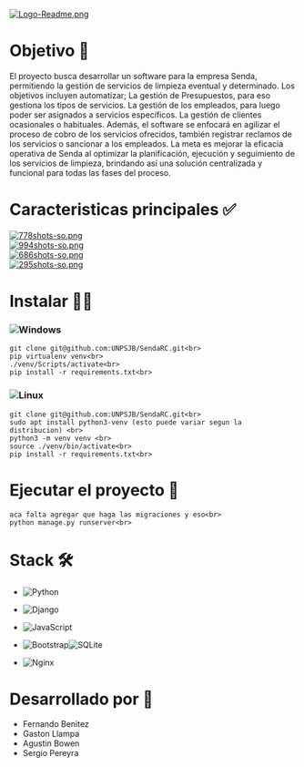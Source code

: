 [![Logo-Readme.png](https://i.postimg.cc/HWZ4x8QX/Logo-Readme.png)](https://postimg.cc/WtZJY3Y1)

# Objetivo 📄
El proyecto busca desarrollar un software para la empresa Senda, permitiendo la gestión de servicios de limpieza eventual y determinado. Los objetivos incluyen automatizar; La gestión de Presupuestos, para eso gestiona los tipos de servicios. La gestión de los empleados, para luego poder ser asignados a servicios específicos. La gestión de clientes ocasionales o habituales. Además, el software se enfocará en agilizar el proceso de cobro de los servicios ofrecidos, también registrar reclamos de los servicios o sancionar a los empleados. La meta es mejorar la eficacia operativa de Senda al optimizar la planificación, ejecución y seguimiento de los servicios de limpieza, brindando así una solución centralizada y funcional para todas las fases del proceso.

# Caracteristicas principales ✅
[![778shots-so.png](https://i.postimg.cc/DZ4qbJ49/778shots-so.png)](https://postimg.cc/sQyBk2cm) <br>
[![994shots-so.png](https://i.postimg.cc/qqf2cJ8z/994shots-so.png)](https://postimg.cc/7GVCwytk) <br>
[![686shots-so.png](https://i.postimg.cc/MZR76BSR/686shots-so.png)](https://postimg.cc/hhDzMfhP) <br>
[![295shots-so.png](https://i.postimg.cc/MKm1R8Xp/295shots-so.png)](https://postimg.cc/WhtDLCMB) <br>

# Instalar 🧑‍💻
### ![Windows](https://img.shields.io/badge/Windows-0078D6?style=for-the-badge&logo=windows&logoColor=white)
~~~
git clone git@github.com:UNPSJB/SendaRC.git<br>
pip virtualenv venv<br>
./venv/Scripts/activate<br>
pip install -r requirements.txt<br>
~~~

### ![Linux](https://img.shields.io/badge/Linux-FCC624?style=for-the-badge&logo=linux&logoColor=black)
~~~
git clone git@github.com:UNPSJB/SendaRC.git<br>
sudo apt install python3-venv (esto puede variar segun la distribucion) <br>
python3 -m venv venv <br>
source ./venv/bin/activate<br>
pip install -r requirements.txt<br>
~~~

# Ejecutar el proyecto 🏃
~~~
aca falta agregar que haga las migraciones y eso<br>
python manage.py runserver<br>
~~~

# Stack 🛠️ 
- ![Python](https://img.shields.io/badge/python-3670A0?style=for-the-badge&logo=python&logoColor=ffdd54)<br>

- ![Django](https://img.shields.io/badge/django-%23092E20.svg?style=for-the-badge&logo=django&logoColor=white)<br> 

- ![JavaScript](https://img.shields.io/badge/javascript-%23323330.svg?style=for-the-badge&logo=javascript&logoColor=%23F7DF1E)<br> 

- ![Bootstrap](https://img.shields.io/badge/bootstrap-%238511FA.svg?style=for-the-badge&logo=bootstrap&logoColor=white)![SQLite](https://img.shields.io/badge/sqlite-%2307405e.svg?style=for-the-badge&logo=sqlite&logoColor=white)<br> 

- ![Nginx](https://img.shields.io/badge/nginx-%23009639.svg?style=for-the-badge&logo=nginx&logoColor=white)<br>

# Desarrollado por 🗿
- Fernando Benitez<br>
- Gaston Llampa<br>
- Agustin Bowen<br> 
- Sergio Pereyra<br> 

